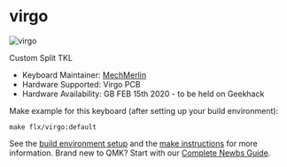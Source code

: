 # virgo

![virgo](https://i.imgur.com/WlWwDLC.jpg)  

Custom Split TKL

* Keyboard Maintainer: [MechMerlin](https://github.com/mechmerlin)
* Hardware Supported: Virgo PCB
* Hardware Availability: GB FEB 15th 2020 - to be held on Geekhack

Make example for this keyboard (after setting up your build environment):

    make flx/virgo:default

See the [build environment setup](https://docs.qmk.fm/#/getting_started_build_tools) and the [make instructions](https://docs.qmk.fm/#/getting_started_make_guide) for more information. Brand new to QMK? Start with our [Complete Newbs Guide](https://docs.qmk.fm/#/newbs).
